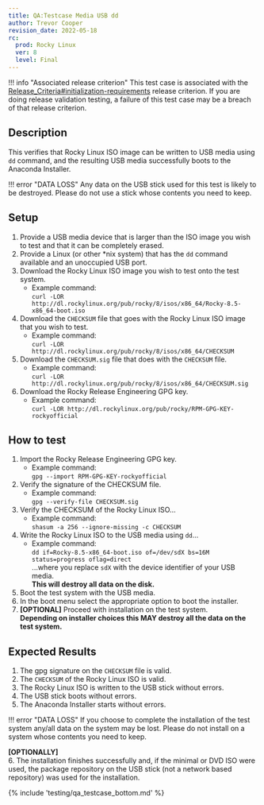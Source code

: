 ```yaml
---
title: QA:Testcase Media USB dd
author: Trevor Cooper
revision_date: 2022-05-18
rc:
  prod: Rocky Linux
  ver: 8
  level: Final
---
```


!!! info "Associated release criterion"
    This test case is associated with the [Release_Criteria#initialization-requirements](release_criteria.md#initialization-requirements) release criterion. If you are doing release validation testing, a failure of this test case may be a breach of that release criterion.

## Description
This verifies that Rocky Linux ISO image can be written to USB media using `dd` command, and the resulting USB media successfully boots to the Anaconda Installer.

!!! error "DATA LOSS"
    Any data on the USB stick used for this test is likely to be destroyed. Please do not use a stick whose contents you need to keep.

## Setup
1. Provide a USB media device that is larger than the ISO image you wish to test and that it can be completely erased.
2. Provide a Linux (or other *nix system) that has the `dd` command available and an unoccupied USB port.
3. Download the Rocky Linux ISO image you wish to test onto the test system.
    - Example command:<br>`curl -LOR http://dl.rockylinux.org/pub/rocky/8/isos/x86_64/Rocky-8.5-x86_64-boot.iso`
4. Download the `CHECKSUM` file that goes with the Rocky Linux ISO image that you wish to test.
    - Example command:<br>`curl -LOR http://dl.rockylinux.org/pub/rocky/8/isos/x86_64/CHECKSUM`
5. Download the `CHECKSUM.sig` file that does with the `CHECKSUM` file.
    - Example command:<br>`curl -LOR http://dl.rockylinux.org/pub/rocky/8/isos/x86_64/CHECKSUM.sig`
6. Download the Rocky Release Engineering GPG key.
    - Example command:<br>`curl -LOR http://dl.rockylinux.org/pub/rocky/RPM-GPG-KEY-rockyofficial`

## How to test
1. Import the Rocky Release Engineering GPG key.
    - Example command:<br>`gpg --import RPM-GPG-KEY-rockyofficial`
2. Verify the signature of the CHECKSUM file.
    - Example command:<br>`gpg --verify-file CHECKSUM.sig`
3. Verify the CHECKSUM of the Rocky Linux ISO...
    - Example command:<br>`shasum -a 256 --ignore-missing -c CHECKSUM`
4. Write the Rocky Linux ISO to the USB media using `dd`...
    - Example command:<br>`dd if=Rocky-8.5-x86_64-boot.iso of=/dev/sdX bs=16M status=progress oflag=direct`<br>...where you replace `sdX` with the device identifier of your USB media.<br>**This will destroy all data on the disk.**
5. Boot the test system with the USB media.
6. In the boot menu select the appropriate option to boot the installer.
7. **[OPTIONAL]** Proceed with installation on the test system.<br>**Depending on installer choices this MAY destroy all the data on the test system.**

## Expected Results
1. The gpg signature on the `CHECKSUM` file is valid.
2. The `CHECKSUM` of the Rocky Linux ISO is valid.
3. The Rocky Linux ISO is written to the USB stick without errors.
4. The USB stick boots without errors.
5. The Anaconda Installer starts without errors.

!!! error "DATA LOSS"
    If you choose to complete the installation of the test system any/all data on the system may be lost. Please do not install on a system whose contents you need to keep.

**[OPTIONALLY]**<br>
6. The installation finishes successfully and, if the minimal or DVD ISO were used, the package repository on the USB stick (not a network based repository) was used for the installation.

{% include 'testing/qa_testcase_bottom.md' %}

